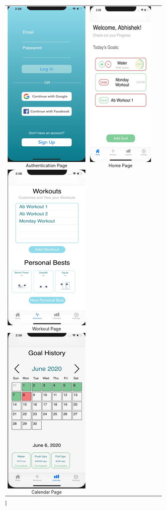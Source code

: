 
| | | | |
|:-------------------------:|:-------------------------:|:-------------------------:|:-------------------------:|
| <img width="250" height = "500" alt="Authentication Page" src="/images/auth.jpeg"> Authentication Page | <img width="250" height = "500" alt="Home Page" src="/images/home.jpeg"> Home Page
| <img width="250" height = "500" alt="Workout Page" src="/images/workout.jpeg"> Workout Page 
| <img width="250" height = "500" alt="Calendar Page" src="/images/calendar.jpeg"> Calendar Page
|
